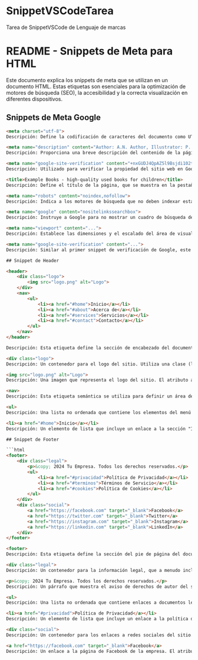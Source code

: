 # SnippetVSCodeTarea
Tarea de SnippetVSCode de Lenguaje de marcas

# README - Snippets de Meta para HTML

Este documento explica los snippets de meta que se utilizan en un documento HTML. Estas etiquetas son esenciales para la optimización de motores de búsqueda (SEO), la accesibilidad y la correcta visualización en diferentes dispositivos.

## Snippets de Meta Google

```html
<meta charset="utf-8">
Descripción: Define la codificación de caracteres del documento como UTF-8, lo que permite el uso de caracteres especiales y es ampliamente recomendado para la mayoría de los sitios web.

<meta name="description" content="Author: A.N. Author, Illustrator: P. Picture, Category: Books, Price: £9.24, Length: 784 pages">
Descripción: Proporciona una breve descripción del contenido de la página. Este texto es frecuentemente utilizado por los motores de búsqueda como el snippet que aparece en los resultados de búsqueda.

<meta name="google-site-verification" content="+nxGUDJ4QpAZ5l9Bsjdi102tLVC21AIh5d1Nl23908vVuFHs34=">
Descripción: Utilizado para verificar la propiedad del sitio web en Google Search Console. Este código ayuda a Google a confirmar que el dueño del sitio es quien dice ser.

<title>Example Books - high-quality used books for children</title>
Descripción: Define el título de la página, que se muestra en la pestaña del navegador y en los resultados de búsqueda. Debe ser conciso y descriptivo.

<meta name="robots" content="noindex,nofollow">
Descripción: Indica a los motores de búsqueda que no deben indexar esta página ni seguir los enlaces que contiene. Útil para páginas que no se desea que aparezcan en los resultados de búsqueda.

<meta name="google" content="nositelinkssearchbox">
Descripción: Instruye a Google para no mostrar un cuadro de búsqueda de enlaces de sitio en los resultados de búsqueda, lo que puede ser útil para mejorar la experiencia del usuario en ciertas páginas.

<meta name="viewport" content="...">
Descripción: Establece las dimensiones y el escalado del área de visualización en dispositivos móviles. Es esencial para hacer que el sitio sea responsivo y accesible en diferentes dispositivos.

<meta name="google-site-verification" content="...">
Descripción: Similar al primer snippet de verificación de Google, este también sirve para confirmar la propiedad del sitio. Asegúrate de que cada propiedad tenga su propio contenido único.

## Snippet de Header

<header>
    <div class="logo">
        <img src="logo.png" alt="Logo">
    </div>
    <nav>
        <ul>
            <li><a href="#home">Inicio</a></li>
            <li><a href="#about">Acerca de</a></li>
            <li><a href="#services">Servicios</a></li>
            <li><a href="#contact">Contacto</a></li>
        </ul>
    </nav>
</header>

Descripción: Esta etiqueta define la sección de encabezado del documento. Generalmente contiene el logo y el menú de navegación.

<div class="logo">
Descripción: Un contenedor para el logo del sitio. Utiliza una clase (logo) para facilitar el estilo mediante CSS.

<img src="logo.png" alt="Logo">
Descripción: Una imagen que representa el logo del sitio. El atributo alt proporciona una descripción del logo para mejorar la accesibilidad y SEO.

<nav>
Descripción: Esta etiqueta semántica se utiliza para definir un área de navegación. Ayuda a los motores de búsqueda y a las tecnologías de asistencia a identificar los enlaces de navegación.

<ul>
Descripción: Una lista no ordenada que contiene los elementos del menú de navegación.

<li><a href="#home">Inicio</a></li>
Descripción: Un elemento de lista que incluye un enlace a la sección "Inicio". Los demás elementos de la lista funcionan de manera similar, enlazando a diferentes secciones del sitio.

## Snippet de Footer

```html
<footer>
    <div class="legal">
        <p>&copy; 2024 Tu Empresa. Todos los derechos reservados.</p>
        <ul>
            <li><a href="#privacidad">Política de Privacidad</a></li>
            <li><a href="#terminos">Términos de Servicio</a></li>
            <li><a href="#cookies">Política de Cookies</a></li>
        </ul>
    </div>
    <div class="social">
        <a href="https://facebook.com" target="_blank">Facebook</a>
        <a href="https://twitter.com" target="_blank">Twitter</a>
        <a href="https://instagram.com" target="_blank">Instagram</a>
        <a href="https://linkedin.com" target="_blank">LinkedIn</a>
    </div>
</footer>

<footer>
Descripción: Esta etiqueta define la sección del pie de página del documento. Suele contener información legal y enlaces a otras páginas o redes sociales.

<div class="legal">
Descripción: Un contenedor para la información legal, que a menudo incluye derechos de autor y enlaces a políticas del sitio.

<p>&copy; 2024 Tu Empresa. Todos los derechos reservados.</p>
Descripción: Un párrafo que muestra el aviso de derechos de autor del sitio. Es importante actualizar el año y el nombre de la empresa.

<ul>
Descripción: Una lista no ordenada que contiene enlaces a documentos legales importantes.

<li><a href="#privacidad">Política de Privacidad</a></li>
Descripción: Un elemento de lista que incluye un enlace a la política de privacidad del sitio. Los otros elementos funcionan de manera similar, enlazando a términos de servicio y políticas de cookies.

<div class="social">
Descripción: Un contenedor para los enlaces a redes sociales del sitio.

<a href="https://facebook.com" target="_blank">Facebook</a>
Descripción: Un enlace a la página de Facebook de la empresa. El atributo target="_blank" abre el enlace en una nueva pestaña.




